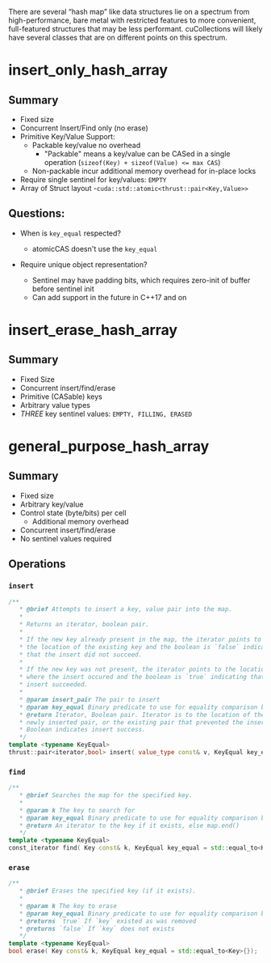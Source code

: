 There are several “hash map” like data structures lie on a spectrum from high-performance, bare metal with restricted features to more convenient, 
full-featured structures that may be less performant. 
cuCollections will likely have several classes that are on different points on this spectrum.


# insert_only_hash_array
## Summary
- Fixed size
- Concurrent Insert/Find only (no erase)
- Primitive Key/Value Support:
   - Packable key/value no overhead
      - "Packable" means a key/value can be CASed in a single operation (`sizeof(Key) + sizeof(Value) <= max CAS`)
   - Non-packable incur additional memory overhead for in-place locks
- Require single sentinel for key/values: `EMPTY`
- Array of Struct layout 
   -`cuda::std::atomic<thrust::pair<Key,Value>>`
   
## Questions:
- When is `key_equal` respected?
  - atomicCAS doesn't use the `key_equal`
 
- Require unique object representation?
  - Sentinel may have padding bits, which requires zero-init of buffer before sentinel init
  - Can add support in the future in C++17 and on


# insert_erase_hash_array
## Summary
- Fixed Size
- Concurrent insert/find/erase
- Primitive (CASable) keys
- Arbitrary value types
- *THREE* key sentinel values: `EMPTY, FILLING, ERASED`


# general_purpose_hash_array
## Summary
- Fixed size
- Arbitrary key/value
- Control state (byte/bits) per cell
  - Additional memory overhead
- Concurrent insert/find/erase
- No sentinel values required



## Operations

### `insert`
```c++
/**
   * @brief Attempts to insert a key, value pair into the map.
   *
   * Returns an iterator, boolean pair.
   *
   * If the new key already present in the map, the iterator points to
   * the location of the existing key and the boolean is `false` indicating
   * that the insert did not succeed.
   *
   * If the new key was not present, the iterator points to the location
   * where the insert occured and the boolean is `true` indicating that the
   * insert succeeded.
   *
   * @param insert_pair The pair to insert
   * @param key_equal Binary predicate to use for equality comparison between keys
   * @return Iterator, Boolean pair. Iterator is to the location of the
   * newly inserted pair, or the existing pair that prevented the insert.
   * Boolean indicates insert success.
   */
template <typename KeyEqual> 
thrust::pair<iterator,bool> insert( value_type const& v, KeyEqual key_equal = std::equal_to<Key>{});
```
### `find`
```c++
/**
   * @brief Searches the map for the specified key.
   *
   * @param k The key to search for
   * @param key_equal Binary predicate to use for equality comparison between keys
   * @return An iterator to the key if it exists, else map.end()
   */
template <typename KeyEqual> 
const_iterator find( Key const& k, KeyEqual key_equal = std::equal_to<Key>{});
```

### `erase`

```c++
/**
   * @brief Erases the specified key (if it exists).
   *
   * @param k The key to erase
   * @param key_equal Binary predicate to use for equality comparison between keys
   * @returns `true` If `key` existed as was removed
   * @returns `false` If `key` does not exists
   */
template <typename KeyEqual> 
bool erase( Key const& k, KeyEqual key_equal = std::equal_to<Key>{});
```

